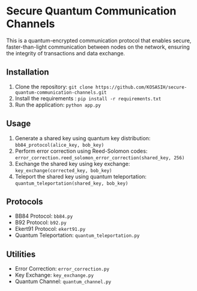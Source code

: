# Secure Quantum Communication Channels

This is a quantum-encrypted communication protocol that enables secure, faster-than-light communication between nodes on the network, ensuring the integrity of transactions and data exchange.

## Installation

1. Clone the repository: `git clone https://github.com/KOSASIH/secure-quantum-communication-channels.git`
2. Install the requirements : `pip install -r requirements.txt`
3. Run the application: `python app.py`

## Usage

1. Generate a shared key using quantum key distribution: `bb84_protocol(alice_key, bob_key)`
2. Perform error correction using Reed-Solomon codes: `error_correction.reed_solomon_error_correction(shared_key, 256)`
3. Exchange the shared key using key exchange: `key_exchange(corrected_key, bob_key)`
4. Teleport the shared key using quantum teleportation: `quantum_teleportation(shared_key, bob_key)`

## Protocols

* BB84 Protocol: `bb84.py`
* B92 Protocol: `b92.py`
* Ekert91 Protocol: `ekert91.py`
* Quantum Teleportation: `quantum_teleportation.py`

## Utilities

* Error Correction: `error_correction.py`
* Key Exchange: `key_exchange.py`
* Quantum Channel: `quantum_channel.py`
